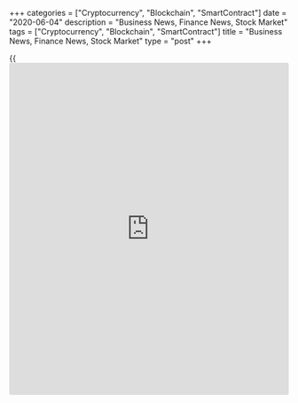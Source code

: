 +++
categories = ["Cryptocurrency", "Blockchain", "SmartContract"]
date = "2020-06-04"
description = "Business News, Finance News, Stock Market"
tags = ["Cryptocurrency", "Blockchain", "SmartContract"]
title = "Business News, Finance News, Stock Market"
type = "post"
+++

{{<iframe id="large-banner" src="https://www.bounty.group/#slide=21.0" width="100%" height="600" scrolling="no" style="border: 0px solid rgb(216, 221, 230); border-radius: 3px;">}}

Shares of Cinedigm Corp. (CIDM), a leading provider of OTT entertainment
networks and content, are up 180% after the company announced its
partnership with Vewd, the world's largest smart TV OTT software
provider.

[Read More][1]

BioMarin Pharmaceutical Inc. (BMRN) will present at the Jefferies
Virtual Healthcare Conference. The event is scheduled to begin at 4:00
PM ET on June 4, 2020 To access the live webcast, log on to
[investor](https://www.fintechee.com/tutorial-for-forex-trading/investor-mode/)s.biomarin.com

[Read More][2]

   1. www.rtt[news](https://www.letsplayfx.com/blog/forex-news-website/).com/list/stock-alerts.aspx?utm_source=rtt[news](https://www.letsplayfx.com/blog/forex-news-website/)&utm_campaign=stockalertbusiness
   2. www.rtt[news](https://www.letsplayfx.com/blog/forex-news-website/).com/list/ws-events.aspx